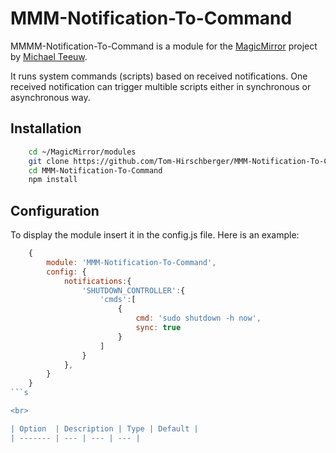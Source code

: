# MMM-Notification-To-Command
MMMM-Notification-To-Command is a module for the [MagicMirror](https://github.com/MichMich/MagicMirror) project by [Michael Teeuw](https://github.com/MichMich).

It runs system commands (scripts) based on received notifications. One received notification can trigger multible scripts either in synchronous or asynchronous way.

## Installation
```sh
    cd ~/MagicMirror/modules
    git clone https://github.com/Tom-Hirschberger/MMM-Notification-To-Command.git
    cd MMM-Notification-To-Command
    npm install
```

## Configuration
To display the module insert it in the config.js file. Here is an example:
```js
    {
        module: 'MMM-Notification-To-Command',
        config: {
            notifications:{
                'SHUTDOWN_CONTROLLER':{
                    'cmds':[
                        {
                            cmd: 'sudo shutdown -h now',
                            sync: true
                        }
                    ]
                }
            },
        }
    }
```s

<br>

| Option  | Description | Type | Default |
| ------- | --- | --- | --- |

